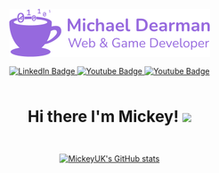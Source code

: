 <div id="header" align="center">
  
  ![MickeyUK - Web & Game Developer](https://raw.githubusercontent.com/MickeyUK/MickeyUK/main/mickey_logo_2.png)
  
  <div id="badges">
    <a href="your-linkedin-URL">
      <img src="https://img.shields.io/badge/KoFi-blue?style=flat&logo=kofi&logoColor=white" alt="LinkedIn Badge"/>
    </a>
    <a href="your-youtube-URL">
      <img src="https://img.shields.io/badge/YouTube-red?style=flat&logo=youtube&logoColor=white" alt="Youtube Badge"/>
    </a>
    <a href="discord">
      <img src="https://img.shields.io/badge/Parsec Discord-purple?style=flat&logo=discord&logoColor=white" alt="Youtube Badge"/>
    </a>
  </div>
  
  <img src="https://komarev.com/ghpvc/?username=mickeyuk&style=flat-square&color=blue" alt=""/>
  
  <h1>
  Hi there I'm Mickey!
  <img src="https://media.giphy.com/media/hvRJCLFzcasrR4ia7z/giphy.gif" width="30px"/>
</h1>
  
  <p><br></p>
  
  [![MickeyUK's GitHub stats](https://github-readme-stats.vercel.app/api?username=MickeyUK&show_icons=true&title_color=8c03fc&icon_color=8c03fc&border_color=8c03fc&bg_color=0D1117&text_color=C9D1D9&include_all_commits=true&count_private=true)](https://github.com/MickeyUK/github-readme-stats)
  
</div>

<!--
- **Languages:** *C#, C++, PHP, Javascript, CSS, Sass, HTML, Markdown*
- **Frameworks:** *Laravel, Cordova, Ionic, Flutter*
- **Skills:** *Cross Platform App Development, Game Development, Responsive Web Design, CMS Development*
- **Web Technologies:** *REST, jQuery, three.js, WordPress, Joomla*
- **Game Engines:** *Unity, Unreal, GameMaker: Studio*
- **Tools:** *Git, VS Code, Blender, All Adobe CC products*
-->
